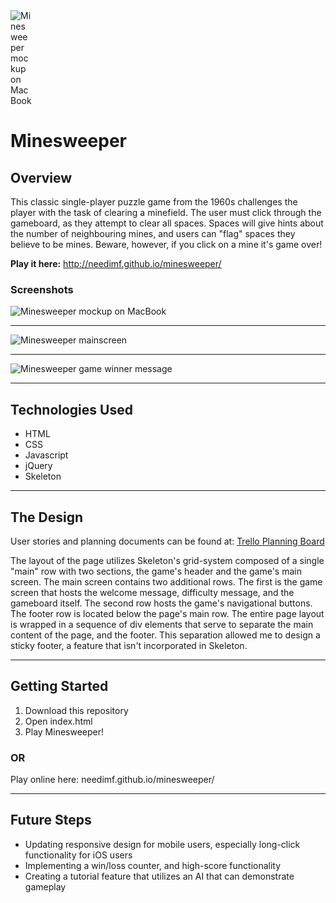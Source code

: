 
<img src="https://i.imgur.com/Nd7i2Fh.png" alt="Minesweeper mockup on MacBook" style="max-width: 7%;"/>

# Minesweeper

## Overview

This classic single-player puzzle game from the 1960s challenges the player with the task of clearing a minefield. The user must click through the gameboard, as they attempt to clear all spaces. Spaces will give hints about the number of neighbouring mines, and users can "flag" spaces they believe to be mines. Beware, however, if you click on a mine it's game over!

**Play it here:** http://needimf.github.io/minesweeper/

### Screenshots

<img src="https://i.imgur.com/lXMG1DM.png"
     alt="Minesweeper mockup on MacBook"
     style="margin: 0 auto; max-width: 80%;" />

---

<img src="https://i.imgur.com/YHbno38.png"
     alt="Minesweeper mainscreen"
     style="margin: 0 auto; max-width: 80%;" />

---

<img src="https://i.imgur.com/HbRmzA7.png"
     alt="Minesweeper game winner message"
     style="margin: 0 auto; max-width: 80%;" />

---

## Technologies Used

- HTML
- CSS
- Javascript
- jQuery
- Skeleton

---

## The Design

User stories and planning documents can be found at: [Trello Planning Board](https://trello.com/b/AFLAtGYX/minesweeper-browser-game)

The layout of the page utilizes Skeleton's grid-system composed of a single "main" row with two sections, the game's header and the game's main screen. The main screen contains two additional rows. The first is the game screen that hosts the welcome message, difficulty message, and the gameboard itself. The second row hosts the game's navigational buttons. The footer row is located below the page's main row. The entire page layout is wrapped in a sequence of div elements that serve to separate the main content of the page, and the footer. This separation allowed me to design a sticky footer, a feature that isn't incorporated in Skeleton.

---

## Getting Started

1. Download this repository
2. Open index.html
3. Play Minesweeper!

### OR

Play online here: needimf.github.io/minesweeper/

---

## Future Steps

- Updating responsive design for mobile users, especially long-click functionality for iOS users
- Implementing a win/loss counter, and high-score functionality
- Creating a tutorial feature that utilizes an AI that can demonstrate gameplay